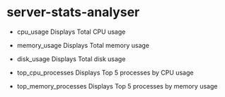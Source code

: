 # server-stats-analyser
- cpu_usage
  Displays Total CPU usage
  
- memory_usage
  Displays Total memory usage 

- disk_usage
  Displays Total disk usage

- top_cpu_processes
  Displays Top 5 processes by CPU usage
  
- top_memory_processes
  Displays Top 5 processes by memory usage
